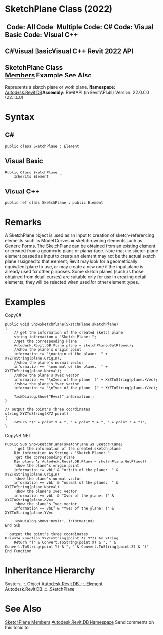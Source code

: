 # SketchPlane Class (2022)

﻿
 Code: All Code: Multiple Code: C# Code: Visual Basic Code: Visual C++   
---  
C#Visual BasicVisual C++
Revit 2022 API  
---  
SketchPlane Class  
[Members](2c590f87-babc-517b-409e-58dd78f25c41.md "SketchPlane Members") Example See Also  
---  
Represents a sketch plane or work plane. 
**Namespace:** [Autodesk.Revit.DB](87546ba7-461b-c646-cbb1-2cb8f5bff8b2.md "Autodesk.Revit.DB Namespace")**Assembly:** RevitAPI (in RevitAPI.dll) Version: 22.0.0.0 (22.1.0.0)
# Syntax
C#  
---  
```text
public class SketchPlane : Element
```
  
Visual Basic  
---  
```text
Public Class SketchPlane _
	Inherits Element
```
  
Visual C++  
---  
```text
public ref class SketchPlane : public Element
```
  
# Remarks
A SketchPlane object is used as an input to creation of sketch-referencing elements such as Model Curves or sketch-owning elements such as Generic Forms. The SketchPlane can be obtained from an existing element or created from a geometric plane or planar face. Note that the sketch plane element passed as input to create an element may not be the actual sketch plane assigned to that element; Revit may look for a geometrically equivalent plane to use, or may create a new one if the input plane is already used for other purposes. Some sketch planes (such as those obtained from detail curves) are suitable only for use in creating detail elements; they will be rejected when used for other element types. 
# Examples
CopyC#
```text
public void ShowSketchPlane(SketchPlane sketchPlane)
{
    // get the information of the created sketch plane
    string information = "Sketch Plane: ";
    //get the corresponding Plane
    Autodesk.Revit.DB.Plane plane = sketchPlane.GetPlane();
    //show the plane's origin point
    information += "\norigin of the plane:  " + XYZToString(plane.Origin);
    //show the plane's normal vector
    information += "\nnormal of the plane:  " + XYZToString(plane.Normal);
    //show the plane's Xvec vector
    information += "\nXvec of the plane: (" + XYZToString(plane.XVec);
    //show the plane's Yvec vector
    information += "\nYvec of the plane: (" + XYZToString(plane.YVec);

    TaskDialog.Show("Revit",information);
}

// output the point's three coordinates
string XYZToString(XYZ point)
{
    return "(" + point.X + ", " + point.Y + ", " + point.Z + ")";
}
```

CopyVB.NET
```text
Public Sub ShowSketchPlane(sketchPlane As SketchPlane)
    ' get the information of the created sketch plane
    Dim information As String = "Sketch Plane: "
    'get the corresponding Plane
    Dim plane As Autodesk.Revit.DB.Plane = sketchPlane.GetPlane()
    'show the plane's origin point
    information += vbLf & "origin of the plane:  " & XYZToString(plane.Origin)
    'show the plane's normal vector
    information += vbLf & "normal of the plane:  " & XYZToString(plane.Normal)
    'show the plane's Xvec vector
    information += vbLf & "Xvec of the plane: (" & XYZToString(plane.XVec)
    'show the plane's Yvec vector
    information += vbLf & "Yvec of the plane: (" & XYZToString(plane.YVec)

    TaskDialog.Show("Revit", information)
End Sub

' output the point's three coordinates
Private Function XYZToString(point As XYZ) As String
    Return "(" & Convert.ToString(point.X) & ", " & Convert.ToString(point.Y) & ", " & Convert.ToString(point.Z) & ")"
End Function
```

# Inheritance Hierarchy
System..::..Object [Autodesk.Revit.DB..::..Element](eb16114f-69ea-f4de-0d0d-f7388b105a16.md "Element Class") Autodesk.Revit.DB..::..SketchPlane
# See Also
[SketchPlane Members](2c590f87-babc-517b-409e-58dd78f25c41.md "SketchPlane Members")
[Autodesk.Revit.DB Namespace](87546ba7-461b-c646-cbb1-2cb8f5bff8b2.md "Autodesk.Revit.DB Namespace")
Send comments on this topic to 